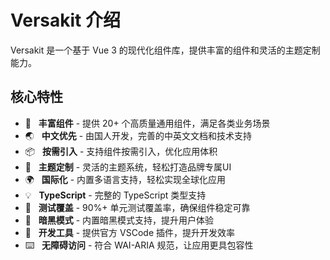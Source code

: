 # Versakit 介绍

Versakit 是一个基于 Vue 3 的现代化组件库，提供丰富的组件和灵活的主题定制能力。

## 核心特性

- 🚀 &nbsp; **丰富组件** - 提供 20+ 个高质量通用组件，满足各类业务场景
- 🌏 &nbsp; **中文优先** - 由国人开发，完善的中英文文档和技术支持
- 📦 &nbsp; **按需引入** - 支持组件按需引入，优化应用体积
- 🎨 &nbsp; **主题定制** - 灵活的主题系统，轻松打造品牌专属UI
- 🌍 &nbsp; **国际化** - 内置多语言支持，轻松实现全球化应用
- 💡 &nbsp; **TypeScript** - 完整的 TypeScript 类型支持
- 🧪 &nbsp; **测试覆盖** - 90%+ 单元测试覆盖率，确保组件稳定可靠
- 🌙 &nbsp; **暗黑模式** - 内置暗黑模式支持，提升用户体验
- 🔧 &nbsp; **开发工具** - 提供官方 VSCode 插件，提升开发效率
- ⌨️ &nbsp; **无障碍访问** - 符合 WAI-ARIA 规范，让应用更具包容性
